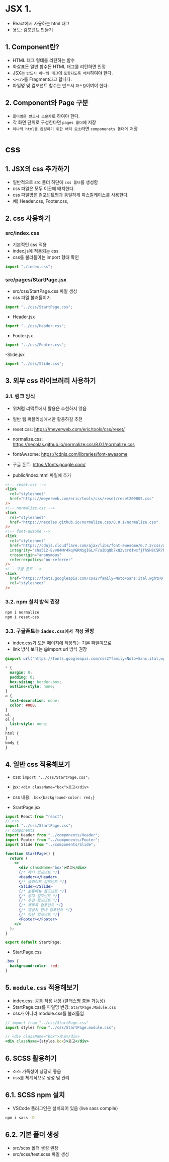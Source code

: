 # JSX 1.

- React에서 사용하는 html 태그
- 용도: 컴포넌트 만들기

## 1. Component란?

- HTML 태그 형태를 리턴하는 함수
- 화살표든 일반 함수든 HTML 태그를 리턴하면 인정
- JSX는 `반드시 하나의 태그`에 `포함되도록 배치`하여야 한다.
- `<></>`를 Fragment라고 합니다.
- 파일명 및 컴포넌트 함수는 반드시 `파스칼`이여야 한다.

## 2. Component와 Page 구분

- `폴더명은 반드시 소문자`로 하여야 한다.
- 각 화면 단위로 구성한다면 `pages 폴더`에 저장
- `하나의 html을 완성하기 위한 배치 요소`라면 `componenets 폴더`에 저장

# css

## 1. JSX의 css 추가하기

- 일반적으로 src 폴더 하단에 `css 폴더`를 생성함
- css 파일은 모두 이곳에 배치한다.
- css 파일명은 컴포넌트명과 동일하게 파스칼케이스를 사용한다.
- 예) Header.css, Footer.css,

## 2. css 사용하기

### src/index.css

- 기본적인 css 적용
- index.js에 적용되는 css
- css를 불러들이는 import 형태 확인

```js
import "./index.css";
```

### src/pages/StartPage.jsx

- src/css/StartPage.css 파일 생성
- css 파일 불러들이기

```jsx
import "../css/StartPage.css";
```

- Header.jsx

```jsx
import "../css/Header.css";
```

- Footer.jsx

```jsx
import "../css/Footer.css";
```

-Slide.jsx

```jsx
import "../css/Slide.css";
```

## 3. 외부 css 라이브러리 사용하기

### 3.1. 링크 방식

- 위처럼 리액트에서 활용은 추천하지 않음
- 일반 웹 퍼블리싱에서만 활용하길 추천
- reset.css: https://meyerweb.com/eric/tools/css/reset/
- normalize.css: https://necolas.github.io/normalize.css/8.0.1/normalize.css
- fontAwsome: https://cdnjs.com/libraries/font-awesome
- 구글 폰트: https://fonts.google.com/

- public/index.html 파일에 추가

```html
<!-- reset.css -->
<link
  rel="stylesheet"
  href="https://meyerweb.com/eric/tools/css/reset/reset200802.css"
/>
<!-- normalize.css -->
<link
  rel="stylesheet"
  href="https://necolas.github.io/normalize.css/8.0.1/normalize.css"
/>
<!-- font-awsome -->
<link
  rel="stylesheet"
  href="https://cdnjs.cloudflare.com/ajax/libs/font-awesome/6.7.2/css/all.min.css"
  integrity="sha512-Evv84Mr4kqVGRNSgIGL/F/aIDqQb7xQ2vcrdIwxfjThSH8CSR7PBEakCr51Ck+w+/U6swU2Im1vVX0SVk9ABhg=="
  crossorigin="anonymous"
  referrerpolicy="no-referrer"
/>
<!-- 구글 폰트 -->
<link
  href="https://fonts.googleapis.com/css2?family=Noto+Sans:ital,wght@0,100..900;1,100..900&display=swap"
  rel="stylesheet"
/>
```

### 3.2. npm 설치 방식 권장

```bash
npm i normalize
npm i reset-css
```

### 3.3. 구글폰트는 `index.css에서 작성` 권장

- index.css가 모든 페이지에 적용되는 기본 파일이므로
- link 방식 보다는 @import url 방식 권장

```css
@import url("https://fonts.googleapis.com/css2?family=Noto+Sans:ital,wght@0,100..900;1,100..900&display=swap");

* {
  margin: 0;
  padding: 0;
  box-sizing: border-box;
  outline-style: none;
}
a {
  text-decoration: none;
  color: #000;
}
ul,
ol {
  list-style: none;
}
html {
}
body {
}
```

## 4. 일반 css 적용해보기

- css: `import "../css/StartPage.css";`
- jsx: `<div className="box">로고</div>`
- css 내용: `.box{background-color: red;}`

- SrartPage.jsx

```jsx
import React from "react";
// css
import "../css/StartPage.css";
// components
import Header from "../components/Header";
import Footer from "../components/Footer";
import Slide from "../components/Slide";

function StartPage() {
  return (
    <>
      <div className="box">로고</div>
      {/* 헤더 컴포넌트 */}
      <Header></Header>
      {/* 슬라이드 컴포넌트 */}
      <Slide></Slide>
      {/* 분류메뉴 컴포넌트 */}
      {/* 공지 컴포넌트 */}
      {/* 추천 컴포넌트 */}
      {/* 새목록 컴포넌트 */}
      {/* 앱설치 안내 컴포넌트 */}
      {/* 하단 컴포넌트 */}
      <Footer></Footer>
    </>
  );
}

export default StartPage;
```

- StartPage.css

```css
.box {
  background-color: red;
}
```

## 5. `module.css` 적용해보기

- index.css: 공통 적용 내용 (클래스명 충돌 가능성)
- StartPage.css를 파일명 변경: `StartPage.Module.css`
- css가 아니라 module.css를 불러들임

```jsx
// import from "../css/StartPage.css"
import styles from "../css/StartPage.module.css";
```

```jsx
// <div className="box">로고</div>
<div className={styles.box}>로고</div>
```

## 6. SCSS 활용하기

- 소스 가독성이 상당히 좋음
- css를 체계적으로 생성 및 관리

## 6.1. SCSS npm 설치

- VSCode 플러그인은 설치되어 있음 (live sass compile)

```bash
npm i sass -D
```

## 6.2. 기본 폴더 생성

- src/scss 폴더 생성 권장
- src/scss/test.scss 파일 생성